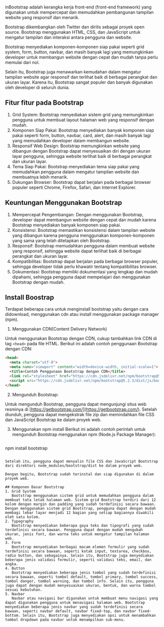 inBootstrap adalah kerangka kerja front-end (front-end framework) yang digunakan untuk mempercepat dan memudahkan pembangunan tampilan website yang responsif dan menarik.

Bootstrap dikembangkan oleh Twitter dan dirilis sebagai proyek open source. Bootstrap menggunakan HTML, CSS, dan JavaScript untuk mengatur tampilan dan interaksi antara pengguna dan website.

Bootstrap menyediakan komponen-komponen siap pakai seperti grid system, form, button, navbar, dan masih banyak lagi yang memungkinkan developer untuk membangun website dengan cepat dan mudah tanpa perlu memulai dari nol.

Selain itu, Bootstrap juga menawarkan kemudahan dalam mengatur tampilan website agar responsif dan terlihat baik di berbagai perangkat dan ukuran layar. Karena itu, Bootstrap sangat populer dan banyak digunakan oleh developer di seluruh dunia.

## Fitur fitur pada Bootstrap
1. Grid System: Bootstrap menyediakan sistem grid yang memungkinkan pengguna untuk membuat layout halaman web yang responsif dengan mudah.
2. Komponen Siap Pakai: Bootstrap menyediakan banyak komponen siap pakai seperti form, button, navbar, card, alert, dan masih banyak lagi yang memudahkan developer dalam membangun website.
3. Responsif Web Design: Bootstrap memungkinkan website yang dibangun dengan Bootstrap dapat menyesuaikan diri dengan ukuran layar pengguna, sehingga website terlihat baik di berbagai perangkat dan ukuran layar.
4. Tema Siap Pakai: Bootstrap menyediakan tema siap pakai yang memudahkan pengguna dalam mengatur tampilan website dan membuatnya lebih menarik.
5. Dukungan Browser: Bootstrap dapat berjalan pada berbagai browser populer seperti Chrome, Firefox, Safari, dan Internet Explorer.


## Keuntungan Menggunakan Bootstrap

1. Mempercepat Pengembangan: Dengan menggunakan Bootstrap, developer dapat membangun website dengan cepat dan mudah karena Bootstrap menyediakan banyak komponen siap pakai.
2. Konsistensi: Bootstrap memastikan konsistensi dalam tampilan website yang dibangun karena pengguna menggunakan komponen-komponen yang sama yang telah ditetapkan oleh Bootstrap.
3. Responsif: Bootstrap memudahkan pengguna dalam membuat website yang responsif, sehingga website dapat terlihat baik di berbagai perangkat dan ukuran layar.
4. Kompatibilitas: Bootstrap dapat berjalan pada berbagai browser populer, sehingga developer tidak perlu khawatir tentang kompatibilitas browser.
5. Dokumentasi: Bootstrap memiliki dokumentasi yang lengkap dan mudah dipahami, sehingga pengguna dapat mempelajari dan menggunakan Bootstrap dengan mudah.


## Install Boostrap

Terdapat beberapa cara untuk menginstall bootstrap yaitu dengan cara didownload, menggunakan cdn atau install menggunakan package manager (npm).

1. Menggunakan CDN(Content Delivery Network)

Untuk menggunakan Bootstrap dengan CDN, cukup tambahkan link CDN di tag `<head>` pada file HTML. Berikut ini adalah contoh penggunaan Bootstrap dengan CDN:


```html
<head>
  <meta charset="utf-8">
  <meta name="viewport" content="width=device-width, initial-scale=1">
  <title>Contoh Penggunaan Bootstrap dengan CDN</title>
  <link rel="stylesheet" href="https://cdn.jsdelivr.net/npm/bootstrap@5.2.3/dist/css/bootstrap.min.css">
  <script src="https://cdn.jsdelivr.net/npm/bootstrap@5.2.3/dist/js/bootstrap.bundle.min.js"></script>
</head>

```

2. Mengunduh Bootstrap:

Untuk mengunduh Bootstrap, pengguna dapat mengunjungi situs web resminya di [https://getbootstrap.com/](https://getbootstrap.com/). Setelah diunduh, pengguna dapat mengekstrak file zip dan memindahkan file CSS dan JavaScript Bootstrap ke dalam proyek web.

3. Menggunakan npm install
   Berikut ini adalah contoh perintah untuk mengunduh Bootstrap menggunakan npm (Node.js Package Manager):
   ```bash
npm install bootstrap
```

Setelah itu, pengguna dapat menyalin file CSS dan JavaScript Bootstrap dari direktori node_modules/bootstrap/dist ke dalam proyek web.

Dengan begitu, Bootstrap sudah terinstal dan siap digunakan di dalam proyek web.

## Komponen Dasar Bootstrap
1. Grid System
   Bootstrap menggunakan sistem grid untuk memudahkan pengguna dalam membuat tata letak halaman web. Sistem grid Bootstrap terdiri dari 12 kolom dengan margin dan padding yang sudah terdefinisi secara bawaan. Dengan menggunakan sistem grid Bootstrap, pengguna dapat dengan mudah membagi lebar layar menjadi 12 bagian yang setiap bagiannya diwakili oleh satu kolom.
2. Typography
   Bootstrap menyediakan beberapa gaya teks dan tipografi yang sudah terdefinisi secara bawaan. Pengguna dapat dengan mudah mengubah ukuran, jenis font, dan warna teks untuk mengatur tampilan halaman web.
3. Form
   Bootstrap menyediakan berbagai macam elemen formulir yang sudah terdefinisi secara bawaan, seperti kotak input, textarea, checkbox, radio button, dan sebagainya. Selain itu, Bootstrap juga menyediakan beberapa jenis validasi formulir, seperti validasi teks, email, dan angka.
4. Button
   Bootstrap menyediakan beberapa jenis tombol yang sudah terdefinisi secara bawaan, seperti tombol default, tombol primary, tombol success, tombol danger, tombol warning, dan tombol info. Selain itu, pengguna juga dapat dengan mudah menyesuaikan ukuran, bentuk, dan warna tombol sesuai kebutuhan.
5. Navbar
   Navbar atau navigasi bar digunakan untuk membuat menu navigasi yang dapat digunakan pengguna untuk menavigasi halaman web. Bootstrap menyediakan beberapa jenis navbar yang sudah terdefinisi secara bawaan, seperti navbar default, navbar fixed-top, dan navbar fixed-bottom. Selain itu, Bootstrap juga menyediakan opsi untuk menambahkan tombol dropdown pada navbar untuk menampilkan sub-menu.
